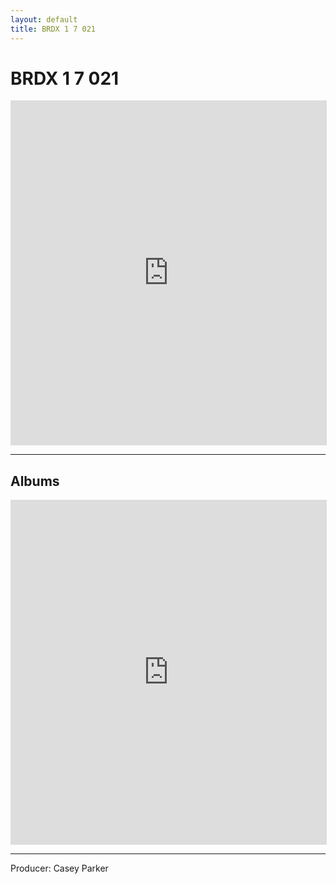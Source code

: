 ```yaml
---
layout: default
title: BRDX 1 7 021
---
```


# BRDX 1 7 021
<iframe id='AmazonMusicEmbedB08TM5WY2D' src='https://music.amazon.com/embed/B08TM5WY2D/?id=LOlKuc8LZI&marketplaceId=ATVPDKIKX0DER&musicTerritory=US' width='100%' height='550px' style='border:1px solid rgba(0, 0, 0, 0.12);max-width:'></iframe>

---
## Albums
<iframe id='AmazonMusicEmbedB08TM4KL3L' src='https://music.amazon.com/embed/B08TM4KL3L/?id=BWi3OmNHtQ&marketplaceId=ATVPDKIKX0DER&musicTerritory=US' width='100%' height='550px' style='border:1px solid rgba(0, 0, 0, 0.12);max-width:'></iframe>

---
Producer: Casey Parker

